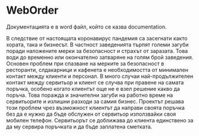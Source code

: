 # WebOrder
 
Документацията е в word файл, който се казва documentation.
 
В следствие от настоящата коронавирус пандемия са засегнати както хората, така и бизнесът. В частност заведенията търпят големи загуби поради наложените мерки за безопасност и страхът от заразата. Това води до временно или окончателно затваряне на голям брой заведения.
Основен проблем при спазване на мерките за безопасност в ресторанти, слдакарници и кафенета е необходимостта от минимален контакт между клиенти и персонал. В много случаи най-продължителен контакт между сервитьор и клиент се случва при правене на самата поръчка, особено когато клиентът още не е взел решение какво да поръча. Това поражда и значителни загуби на работно време на сервитьорите и излишни разходи за самия бизнес.
	Проектът решава този проблем чрез възможност клиентът да направи своята поръчка без да е нужно да бъде обслужен от сервитьор използвайки своя мобилен телефон. Сервитьорът се доближава до клиента единствено за да му сервира поръчката и да бъде заплатена сметката. 
